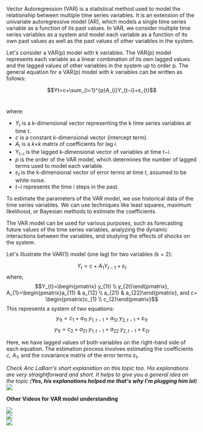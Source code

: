 Vector Autoregression (VAR) is a statistical method used to model the relationship between multiple time series variables. It is an extension of the univariate autoregressive model (AR), which models a single time series variable as a function of its past values. In VAR, we consider multiple time series variables as a system and model each variable as a function of its own past values as well as the past values of other variables in the system.

Let's consider a VAR(p) model with k variables. The VAR(p) model represents each variable as a linear combination of its own lagged values and the lagged values of other variables in the system up to order p. The general equation for a VAR(p) model with k variables can be written as follows:

$$Yt​=c+\sum_{i=1}^{p}​ A_{i}​Y_{t−i}​+ε_{t}$$​

where:

- *Y<sub>t</sub>​* is a k-dimensional vector representing the k time series variables at time t.
- *c* is a constant k-dimensional vector (intercept term).
- *A<sub>i</sub>​* is a *k×k* matrix of coefficients for lag *i*.
- Y<sub>t−i</sub>​ is the lagged k-dimensional vector of variables at time *t−i*.
- *p* is the order of the VAR model, which determines the number of lagged terms used to model each variable.
- *ε<sub>t</sub>* is the k-dimensional vector of error terms at time *t*, assumed to be white noise.
- *t−i* represents the time *i* steps in the past.

To estimate the parameters of the VAR model, we use historical data of the time series variables. We can use techniques like least squares, maximum likelihood, or Bayesian methods to estimate the coefficients.

The VAR model can be used for various purposes, such as forecasting future values of the time series variables, analyzing the dynamic interactions between the variables, and studying the effects of shocks on the system.

Let's illustrate the VAR(1) model (one lag) for two variables (k = 2):

$$Y_{t}​=c+A_{1} ​Y_{t−1}​+ε_{t}$$​
where, $$Y_{t}=\begin{pmatrix} y_{1t} \\ y_{2t}\end{pmatrix}, A_{1}=\begin{pmatrix}a_{11} & a_{12} \\ a_{21} & a_{22}\end{pmatrix}, and c= \begin{pmatrix}c_{1} \\ c_{2}\end{pmatrix}$$
This represents a system of two equations:
$$y_{1t}​=c_{1}​+a_{11}​ \; y_{1, \; t−1}​+a_{12} \; ​y_{2,t−1}​+ε_{1t}$$
$$y_{1t}​=c_{2}​+a_{21}​ \; y_{1, \; t−1}​+a_{22} \; ​y_{2,t−1}​+ε_{2t}$$

Here, we have lagged values of both variables on the right-hand side of each equation.
The estimation process involves estimating the coefficients *c, A<sub>1</sub>​*, and the covariance matrix of the error terms *ε<sub>t</sub>*.
<br>

*Check Aric LaBarr's short explanation on this topic too. His explanations are very straightforward and short. It helps to give you a general idea on the topic (**Yes, his explanations helped me that's why I'm plugging him lol**)*
![](https://www.youtube.com/watch?v=0-FKPJ5KxSo)






**Other Videos for VAR model understanding**

![](https://www.youtube.com/watch?v=XDmwUr01rxM&list=PL92YnqQQ1gbhUVYZnIzIDzYt3TG4j75Do&index=51&ab_channel=CrunchEconometrix)
<br>
![](https://www.youtube.com/watch?v=ITRO9tmFkmE&list=PL92YnqQQ1gbhUVYZnIzIDzYt3TG4j75Do&index=50&ab_channel=CrunchEconometrix)
<br>
![](https://www.youtube.com/watch?v=6Ye0CsfRDJg&ab_channel=ritvikmath)